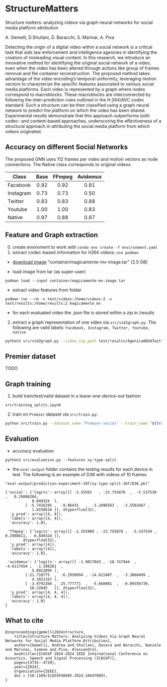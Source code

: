 # StructureMatters
Structure matters: analyzing videos via graph neural networks for social media platform attribution

A. Gemelli, D.Shullani, D. Baracchi, S. Marinai, A. Piva


Detecting the origin of a digital video within a social network is a critical task that aids law enforcement and intelligence agencies in identifying the creators of misleading visual content. In this research, we introduce an innovative method for identifying the original social network of a video, even when the video has been altered through actions like group of frames removal and file container reconstruction. The proposed method takes advantage of the video encoding’s temporal uniformity, leveraging motion vectors to characterize the specific features associated to various social media platforms. Each video is represented by a graph where nodes correspond to macroblocks. These macroblocks are interconnected by following the inter-prediction rules outlined in the H.264/AVC codec standard. Such a structure can be then classified using a graph neural network to predict the platform on which the video has been shared. Experimental results demonstrate that this approach outperforms both codec- and content-based approaches, underscoring the effectiveness of a structural approach in attributing the social media platform from which videos originated.


## Accuracy on different Social Networks
The proposed GNN uses 112 frames per video and motion vectors as node connections. The Native class corresponds to original videos. 

| **Class** | **Base** | **FFmpeg** | **Avidemux** |
|-----------|:--------:|:----------:|:------------:|
| Facebook  |   0.92   |    0.92    |     0.91     |
| Instagram |   0.73   |    0.73    |     0.50     |
| Twitter   |   0.83   |    0.83    |     0.88     |
| Youtube   |   1.00   |    1.00    |     0.83     |
| Native    |   0.97   |    0.88    |     0.97     |



## Feature and Graph extraction

0. create enviroment to work with `conda env create -f environment.yaml`
1. extract codec-based information for h264 videos: `use podman`

- [download image](https://drive.google.com/drive/folders/1EVW1nOxWo2cdF4-dYCfcn8d6XxXyVw15?usp=sharing) "container/magicamente-mv-image.tar" (2.5 GB)

- load image from tar (as super-user)
```
podman load --input container/magicamente-mv-image.tar
```

- extract video features from folder
```
podman run --rm -v test/videos:/home/videos:Z -v test/results:/home/results:Z magicamente_mv
```

- for each evaluated video the .json file is stored within a zip in /results


2. extract a graph representation of one video via `src/vid2graph.py`. The following are valid labels: `Facebook, Instagram, Twitter, Youtube, native`

```bash
python3 src/vid2graph.py --video_zip_path test/results/AgenziaANSATwitter0_binary_output_all_info_up.zip --output_path test/graphs/Twitter/ --video_label Twitter --dataset_path test/results/
```


## Premier dataset
TODO


## Graph training

1. build train/test/valid dataset in a leave-one-device-out fashion
```
src/training_splits.ipynb
```

2. train on `Premier` dataset via `src/train.py`:
```bash
python src/train.py --dataset_name "Premier-social" --train_name "${train_name}" --test_name "${test_name}" --valid_name "${valid_name}"
```

## Evaluation

- accuracy evaluation

```
python3 src/evaluation.py --features xy-type-split
```


- the `eval-output` folder contains the testing results for each device in test. The following is an example of D36 with videos of 10 frames.

```
"eval-output/prediction-experiment-10f/xy-type-split-10f/D36.pkl"

{'social': {'logits': array([[ -2.55591   , -23.755878  ,  -5.537538  ,   0.29886204,
            8.849324  ],
         [ -5.7436295 ,  -9.86431   ,  -3.1096563 ,  -3.5502467 ,
            1.8150616 ]], dtype=float32),
  'y_pred': array([4, 4]),
  'labels': array([4, 4]),
  'accuracy': 1.0},
  
 'ffmpeg': {'logits': array([[ -2.555909 , -23.755878 ,  -5.537539 ,   0.2988611,   8.849324 ]],
        dtype=float32),
  'y_pred': array([4]),
  'labels': array([4]),
  'accuracy': 1.0},
  
 'avidemux': {'logits': array([[ -1.9017043 , -18.747044  ,  -4.6117954 ,  -1.198281  ,
            5.8922095 ],
         [-21.718775  ,  -6.2958994 , -14.621407  ,  -3.3868499 ,
            4.3922167 ],
         [ -3.9792366 , -25.777771  ,  -5.660081  ,  -0.09356739,
           10.22045   ]], dtype=float32),
  'y_pred': array([4, 4, 4]),
  'labels': array([4, 4, 4]),
  'accuracy': 1.0}
}
```



## What to cite

```
@inproceedings{gemelli2024structure,
    title={Structure Matters: Analyzing Videos Via Graph Neural Networks for Social Media Platform Attribution},
    author={Gemelli, Andrea and Shullani, Dasara and Baracchi, Daniele and Marinai, Simone and Piva, Alessandro},
    booktitle={ICASSP 2024-2024 IEEE International Conference on Acoustics, Speech and Signal Processing (ICASSP)},
    pages={4735--4739},
    year={2024},
    organization={IEEE},
    doi = {10.1109/ICASSP48485.2024.10447089},
}
```


